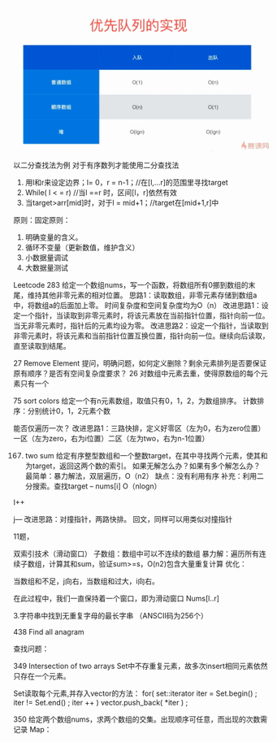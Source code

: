   


 
![数组程序如何正确写出](https://github.com/csmaterial/phototest/blob/master/photo/1.png)


以二分查找法为例
对于有序数列才能使用二分查找法
1.	用l和r来设定边界；l= 0，r = n-1；//在[l,…r]的范围里寻找target
2.	While( l < = r) //当l ==r 时，区间[l，r]依然有效
3.	当target>arr[mid]时，对于l = mid+1；//target在[mid+1,r]中

原则：固定原则：

1.	明确变量的含义。
2.	循环不变量（更新数值，维护含义）
3.	小数据量调试
4.	大数据量测试

Leetcode 283
给定一个数组nums，写一个函数，将数组所有0挪到数组的末尾，维持其他非零元素的相对位置。
思路1：读取数组，非零元素存储到数组a中，将数组a的后面加上零。
时间复杂度和空间复杂度均为O（n）
改进思路1：设定一个指针，当读取到非零元素时，将该元素放在当前指针位置，指针向前一位。当无非零元素时，指针后的元素均设为零。
改进思路2：设定一个指针，当读取到非零元素时，将该元素和当前指针位置互换位置，指针向前一位。继续向后读取，直至读取到结尾。

27 Remove Element
提问，明确问题，如何定义删除？剩余元素排列是否要保证原有顺序？是否有空间复杂度要求？
26 对数组中元素去重，使得原数组的每个元素只有一个


75 sort colors 给定一个有n元素数组，取值只有0，1，2，为数组排序。
计数排序：分别统计0，1，2元素个数

能否仅遍历一次？
改进思路1：三路快排，定义好零区（左为0，右为zero位置）一区（左为zero，右为i位置）二区（左为two，右为n-1位置）


167. two sum
给定有序整型数组和一个整数target，在其中寻找两个元素，使其和为target，返回这两个数的索引。
如果无解怎么办？如果有多个解怎么办？
最简单：暴力解法，双层遍历，O（n2）
缺点：没有利用有序
补充：利用二分搜索。查找target – nums[i]  O（nlogn）
 
I++
 
j—
 改进思路：对撞指针，两路快排。
回文，同样可以用类似对撞指针

11题，


双索引技术（滑动窗口）
子数组：数组中可以不连续的数组
暴力解：遍历所有连续子数组，计算其和sum，验证sum>=s，O(n2)包含大量重复计算
优化：
 
当数组和不足，j向右，当数组和过大，i向右。

在此过程中，我们一直保持着一个窗口，即为滑动窗口
Nums[l..r]

3.字符串中找到无重复字母的最长字串
（ANSCII码为256个）

438 Find all anagram
 

 

查找问题：
 
 

349 Intersection of two arrays
Set中不存重复元素，故多次insert相同元素依然只存在一个元素。

Set读取每个元素,并存入vector的方法：
for( set<int>::iterator iter = Set.begin() ; iter != Set.end() ; iter ++ )
	vector.push_back( *iter ) ;

350 给定两个数组nums，求两个数组的交集。出现顺序可任意，而出现的次数需记录
Map：

